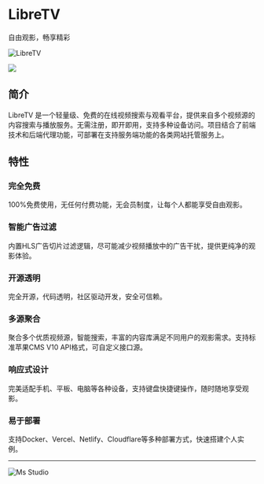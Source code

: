 # LibreTV

自由观影，畅享精彩

![LibreTV](https://file.lifebus.top/imgs/libretv_cover.png)

![](https://img.shields.io/badge/%E6%96%B0%E7%96%86%E8%90%8C%E6%A3%AE%E8%BD%AF%E4%BB%B6%E5%BC%80%E5%8F%91%E5%B7%A5%E4%BD%9C%E5%AE%A4-%E6%8F%90%E4%BE%9B%E6%8A%80%E6%9C%AF%E6%94%AF%E6%8C%81-blue)

## 简介

LibreTV 是一个轻量级、免费的在线视频搜索与观看平台，提供来自多个视频源的内容搜索与播放服务。无需注册，即开即用，支持多种设备访问。项目结合了前端技术和后端代理功能，可部署在支持服务端功能的各类网站托管服务上。

## 特性

### 完全免费

100%免费使用，无任何付费功能，无会员制度，让每个人都能享受自由观影。

### 智能广告过滤

内置HLS广告切片过滤逻辑，尽可能减少视频播放中的广告干扰，提供更纯净的观影体验。

### 开源透明

完全开源，代码透明，社区驱动开发，安全可信赖。

### 多源聚合

聚合多个优质视频源，智能搜索，丰富的内容库满足不同用户的观影需求。支持标准苹果CMS V10 API格式，可自定义接口源。

### 响应式设计

完美适配手机、平板、电脑等各种设备，支持键盘快捷键操作，随时随地享受观影。

### 易于部署

支持Docker、Vercel、Netlify、Cloudflare等多种部署方式，快速搭建个人实例。

---

![Ms Studio](https://file.lifebus.top/imgs/ms_blank_001.png)
